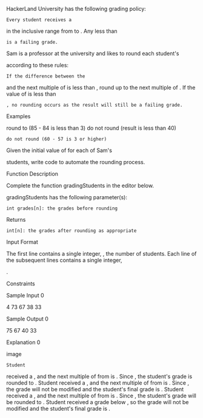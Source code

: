 HackerLand University has the following grading policy:

    Every student receives a 

in the inclusive range from to
.
Any
less than

    is a failing grade.

Sam is a professor at the university and likes to round each student's

according to these rules:

    If the difference between the 

and the next multiple of is less than , round up to the next multiple of
.
If the value of
is less than

    , no rounding occurs as the result will still be a failing grade.

Examples

round to
(85 - 84 is less than 3)
do not round (result is less than 40)

    do not round (60 - 57 is 3 or higher)

Given the initial value of
for each of Sam's

students, write code to automate the rounding process.

Function Description

Complete the function gradingStudents in the editor below.

gradingStudents has the following parameter(s):

    int grades[n]: the grades before rounding

Returns

    int[n]: the grades after rounding as appropriate

Input Format

The first line contains a single integer,
, the number of students.
Each line of the subsequent lines contains a single integer,

.

Constraints

Sample Input 0

4
73
67
38
33

Sample Output 0

75
67
40
33

Explanation 0

image

    Student 

received a , and the next multiple of from is . Since , the student's grade is rounded to
.
Student
received a , and the next multiple of from is . Since , the grade will not be modified and the student's final grade is
.
Student
received a , and the next multiple of from is . Since , the student's grade will be rounded to
.
Student
received a grade below , so the grade will not be modified and the student's final grade is .
